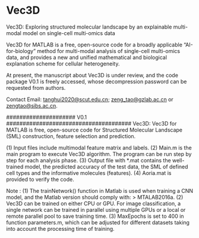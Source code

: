 # Vec3D

Vec3D: Exploring structured molecular landscape by an explainable multi-modal model on single-cell multi-omics data

Vec3D for MATLAB is a free, open-source code for a broadly applicable “AI-for-biology” method for multi-modal analysis of single-cell multi-omics data, and provides a new and unified mathematical and biological explanation scheme for cellular heterogeneity.

At present, the manuscript about Vec3D is under review, and the code package V0.1 is freely accessed, whose decompression password can be requested from authors.

Contact Email: tanghui2020@scut.edu.cn; zeng_tao@gzlab.ac.cn or zengtao@sibs.ac.cn.



##################### V0.1 ######################################
Vec3D: Vec3D for MATLAB is free, open-source code for Structured Molecular Landscape (SML) construction, feature selection and prediction.

(1) Input files include multimodal feature matrix and labels.
(2) Main.m is the main program to execute Vec3D algorithm. The program can be run step by step for each analysis phase.
(3) Output file with *.mat contains the well-trained model, the predicted accuracy of the test data, the SML of defined cell types and the informative molecules (features).
(4) Aoria.mat is provided to verify the code.

Note : 
(1) The trainNetwork() function in Matlab is used when training a CNN model, and the Matlab version should comply with: > MTALAB2016a.
(2) Vec3D can be trained on either CPU or GPU. For image classification, a single network can be trained in parallel using multiple GPUs or a local or remote parallel pool to save training time. 
(3) MaxEpochs is set to 400 in function parameters.m, which can be adjusted for different datasets taking into account the processing time of training.


